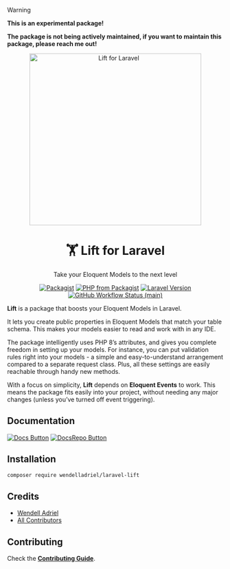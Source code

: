 > [!WARNING]  
> **This is an experimental package!**
> 
> **The package is not being actively maintained, if you want to maintain this package, please reach me out!**

<div align="center">
    <img src="https://github.com/WendellAdriel/laravel-lift/raw/main/art/laravel-lift-banner.png" alt="Lift for Laravel" height="400"/>
    <p>
        <h1>🏋️ Lift for Laravel</h1>
        Take your Eloquent Models to the next level
    </p>
</div>

<p align="center">
    <a href="https://packagist.org/packages/WendellAdriel/laravel-lift"><img src="https://img.shields.io/packagist/v/WendellAdriel/laravel-lift.svg?style=flat-square" alt="Packagist"></a>
    <a href="https://packagist.org/packages/WendellAdriel/laravel-lift"><img src="https://img.shields.io/packagist/php-v/WendellAdriel/laravel-lift.svg?style=flat-square" alt="PHP from Packagist"></a>
    <a href="https://packagist.org/packages/WendellAdriel/laravel-lift"><img src="https://img.shields.io/badge/Laravel-10.x,%2011.x-brightgreen.svg?style=flat-square" alt="Laravel Version"></a>
    <a href="https://github.com/WendellAdriel/laravel-lift/actions"><img alt="GitHub Workflow Status (main)" src="https://img.shields.io/github/actions/workflow/status/WendellAdriel/laravel-lift/tests.yml?branch=main&label=Tests"> </a>
</p>

**Lift** is a package that boosts your Eloquent Models in Laravel.

It lets you create public properties in Eloquent Models that match your table schema. This makes your models easier to
read and work with in any IDE.

The package intelligently uses PHP 8’s attributes, and gives you complete freedom in setting up your models. For
instance, you can put validation rules right into your models - a simple and easy-to-understand arrangement compared
to a separate request class. Plus, all these settings are easily reachable through handy new methods.

With a focus on simplicity, **Lift** depends on **Eloquent Events** to work. This means the package fits easily into your
project, without needing any major changes (unless you’ve turned off event triggering).

## Documentation
[![Docs Button]][Docs Link] [![DocsRepo Button]][DocsRepo Link]

## Installation

```bash
composer require wendelladriel/laravel-lift
```

## Credits

- [Wendell Adriel](https://github.com/WendellAdriel)
- [All Contributors](../../contributors)

## Contributing

Check the **[Contributing Guide](CONTRIBUTING.md)**.

<!---------------------------------------------------------------------------->
[Docs Button]: https://img.shields.io/badge/Website-B30E2E?style=for-the-badge&logoColor=white&logo=GitBook
[Docs Link]: https://wendell-adriel.gitbook.io/laravel-lift/
[DocsRepo Button]: https://img.shields.io/badge/Repository-3884FF?style=for-the-badge&logoColor=white&logo=GitBook
[DocsRepo Link]: https://github.com/WendellAdriel/laravel-lift-docs
